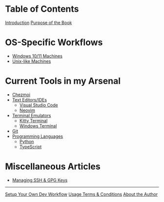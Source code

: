 # Table of Contents

[Introduction](../README.md)
[Purpose of the Book](about_book.md)

<!-- markdownlint-disable -->

# OS-Specific Workflows

<!-- markdownlint-restore -->

- [Windows 10/11 Machines](os_specific_workflows/windows_machines.md)
- [Unix-like Machines](os_specific_workflows/unix_machines.md)

<!-- markdownlint-disable -->

# Current Tools in my Arsenal

<!-- markdownlint-restore -->

- [Chezmoi](tools_used/chezmoi_dotfiles_management.md)
- [Text Editors/IDEs](tools_used/README.md)
  - [Visual Studio Code](tools_used/vscode_configurations.md)
  - [Neovim](tools_used/neovim_configurations.md)
- [Terminal Emulators](terminals/README.md)
  - [Kitty Terminal](terminals/kitty.md)
  - [Windows Terminal](terminals/windows_terminal.md)
- [Git](git/git_version_control_configurations.md)
- [Programming Languages](programming_languages/README.md)
  - [Python](programming_languages/python.md)
  - [TypeScript](programming_languages/typescript.md)

<!-- markdownlint-disable -->

# Miscellaneous Articles

- [Managing SSH & GPG Keys](articles/managing_ssh_and_gpg_keys.md)

<!-- markdownlint restore -->

----

[Setup Your Own Dev Workflow](articles/setting_up_your_own_dev_workflow.md)
[Usage Terms & Conditions](terms_and_conditions.md)
[About the Author](about_jarmos.md)

